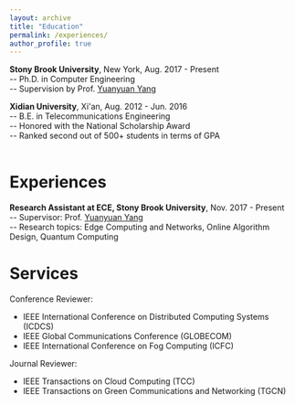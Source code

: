 ```yaml
---
layout: archive
title: "Education"
permalink: /experiences/
author_profile: true
---
```


**Stony Brook University**, New York, Aug. 2017 - Present \
-- Ph.D. in Computer Engineering \
-- Supervision by Prof. [Yuanyuan Yang](https://www.ece.stonybrook.edu/~yang/)


**Xidian University**, Xi'an, Aug. 2012 - Jun. 2016 \
-- B.E. in Telecommunications Engineering\
-- Honored with the National Scholarship Award\
-- Ranked second out of 500+ students in terms of GPA\
<br />

Experiences
=====

**Research Assistant at ECE, Stony Brook University**, Nov. 2017 - Present \
-- Supervisor: Prof. [Yuanyuan Yang](https://www.ece.stonybrook.edu/~yang/)\
-- Research topics: Edge Computing and Networks, Online Algorithm Design, Quantum Computing


Services
=====
Conference Reviewer: 
* IEEE International Conference on Distributed Computing Systems (ICDCS)
* IEEE Global Communications Conference (GLOBECOM)
* IEEE International Conference on Fog Computing (ICFC)

Journal Reviewer: 
* IEEE Transactions on Cloud Computing (TCC)
* IEEE Transactions on Green Communications and Networking (TGCN)



